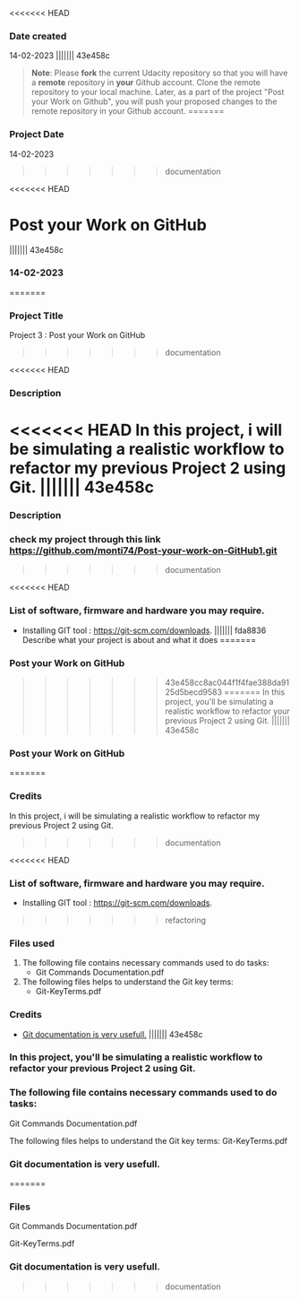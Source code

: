<<<<<<< HEAD
### Date created
14-02-2023
||||||| 43e458c
>**Note**: Please **fork** the current Udacity repository so that you will have a **remote** repository in **your** Github account. Clone the remote repository to your local machine. Later, as a part of the project "Post your Work on Github", you will push your proposed changes to the remote repository in your Github account.
=======
### Project Date
14-02-2023
>>>>>>> documentation

<<<<<<< HEAD
# Post your Work on GitHub
||||||| 43e458c
### 14-02-2023
=======
### Project Title
Project 3 : Post your Work on GitHub
>>>>>>> documentation

<<<<<<< HEAD
### Description
<<<<<<< HEAD
In this project, i will be simulating a realistic workflow to refactor my previous Project 2 using Git.
||||||| 43e458c
=======
### Description
### check my project through this link https://github.com/monti74/Post-your-work-on-GitHub1.git
>>>>>>> documentation

<<<<<<< HEAD
### List of software, firmware and hardware you may require.
* Installing GIT tool : https://git-scm.com/downloads.
||||||| fda8836
Describe what your project is about and what it does
=======
### Post your Work on GitHub
>>>>>>> 43e458cc8ac044f1f4fae388da9125d5becd9583
=======
In this project, you'll be simulating a realistic workflow to refactor your previous Project 2 using Git.
||||||| 43e458c
### Post your Work on GitHub
=======
### Credits
In this project, i will be simulating a realistic workflow to refactor my previous Project 2 using Git.
>>>>>>> documentation

<<<<<<< HEAD
### List of software, firmware and hardware you may require.
* Installing GIT tool : https://git-scm.com/downloads.
>>>>>>> refactoring

### Files used
1. The following file contains necessary commands used to do tasks:
   * Git Commands Documentation.pdf	
2. The following files helps to understand the Git key terms:
   * Git-KeyTerms.pdf

### Credits
* [Git documentation is very usefull.](https://git-scm.com/doc)
||||||| 43e458c

### In this project, you'll be simulating a realistic workflow to refactor your previous Project 2 using Git.



### The following file contains necessary commands used to do tasks:
Git Commands Documentation.pdf

The following files helps to understand the Git key terms:
Git-KeyTerms.pdf

### Git documentation is very usefull.
=======
### Files
Git Commands Documentation.pdf

Git-KeyTerms.pdf

### Git documentation is very usefull.
>>>>>>> documentation
